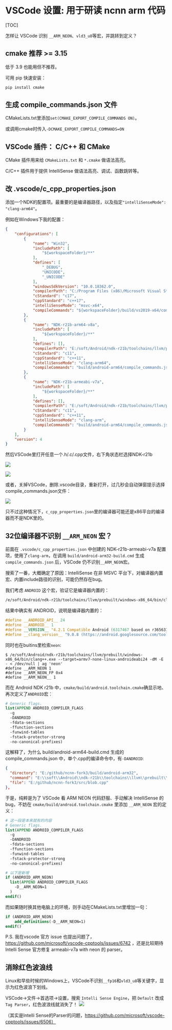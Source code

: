 # VSCode 设置: 用于研读 ncnn arm 代码

[TOC]

怎样让 VSCode 识别 `__ARM_NEON`、`vld3_u8`等宏，并跳转到定义？

## cmake 推荐 >= 3.15

低于 3.9 也能用但不推荐。

可用 pip 快速安装：
```bash
pip install cmake
```
## 生成 compile_commands.json 文件

CMakeLists.txt里添加`set(CMAKE_EXPORT_COMPILE_COMMANDS ON)`。

或调用cmake时传入`-DCMAKE_EXPORT_COMPILE_COMMANDS=ON`

## VSCode 插件： C/C++ 和 CMake

CMake 插件用来给 `CMakeLists.txt` 和 `*.cmake` 做语法高亮。

C/C++ 插件用于提供 IntelliSense 做语法高亮、调试、函数跳转等。

## 改 .vscode/c_cpp_properties.json

添加一个NDK的配置项。最重要的是编译器路径，以及指定`"intelliSenseMode": "clang-arm64"`。

例如在Windows下我的配置：
```json
{
    "configurations": [
        {
            "name": "Win32",
            "includePath": [
                "${workspaceFolder}/**"
            ],
            "defines": [
                "_DEBUG",
                "UNICODE",
                "_UNICODE"
            ],
            "windowsSdkVersion": "10.0.18362.0",
            "compilerPath": "C:/Program Files (x86)/Microsoft Visual Studio/2019/Community/VC/Tools/MSVC/14.28.29333/bin/Hostx64/x64/cl.exe",
            "cStandard": "c17",
            "cppStandard": "c++17",
            "intelliSenseMode": "msvc-x64",
            "compileCommands": "${workspaceFolder}/build/vs2019-x64/compile_commands.json"
        },
        {
            "name": "NDK-r21b-arm64-v8a",
            "includePath": [
                "${workspaceFolder}/**"
            ],
            "defines": [],
            "compilerPath": "E:/soft/Android/ndk-r21b/toolchains/llvm/prebuilt/windows-x86_64/bin/clang++.exe",
            "cStandard": "c11",
            "cppStandard": "c++11",
            "intelliSenseMode": "clang-arm64",
            "compileCommands": "build/android-arm64/compile_commands.json"
        },
        {
            "name": "NDK-r21b-armeabi-v7a",
            "includePath": [
                "${workspaceFolder}/**"
            ],
            "defines": [],
            "compilerPath": "E:/soft/Android/ndk-r21b/toolchains/llvm/prebuilt/windows-x86_64/bin/clang++.exe",
            "cStandard": "c11",
            "cppStandard": "c++11",
            "intelliSenseMode": "clang-arm",
            "compileCommands": "build/android-arm64/compile_commands.json"
        }
    ],
    "version": 4
}
```
然后VSCode里打开任意一个.h/.c/.cpp文件，右下角状态栏选择NDK-r21b

![](VSCode_UseNdk_1.png)

![](VSCode_UseNdk_3.png)

或者，关掉VSCode，删除.vscode目录，重新打开，过几秒会自动弹窗提示选择compile_commands.json文件：

![](VSCode_UseNdk_2.png)

只不过这种情况下，`c_cpp_properties.json`里的编译器可能还是x86平台的编译器而不是NDK里的。

## 32位编译器不识别 `__ARM_NEON` 宏？

前面在 `.vscode/c_cpp_properties.json` 中创建的 NDK-r21b-armeabi-v7a 配置项，使用了`clang-arm`，在调用 `build/android-arm32-build.cmd` 生成 `compile_commands.json` 后，VSCode 仍不识别`__ARM_NEON`宏。

搜索了一番，大概确定了原因：IntelliSense 在非 MSVC 平台下，对编译器内置宏、内置include路径的识别，可能仍然存在bug。

我们考虑 `ANDROID` 这个宏，验证它是编译器内置的：

```bash
/e/soft/Android/ndk-r21b/toolchains/llvm/prebuilt/windows-x86_64/bin/clang++.exe --target=armv7-none-linux-androideabi24 -dM -E - < /dev/null | ag 'android'
```

结果中确实有 ANDROID，说明是编译器内置的：
```c++
#define __ANDROID_API__ 24
#define __ANDROID__ 1
#define __VERSION__ "4.2.1 Compatible Android (6317467 based on r365631c1) Clang 9.0.8 (https://android.googlesource.com/toolchain/llvm-project e0caee08e5f09b374a27a676d04978c81fcb1928)"
#define __clang_version__ "9.0.8 (https://android.googlesource.com/toolchain/llvm-project e0caee08e5f09b374a27a676d04978c81fcb1928)"
```

同时也在buitins里检索`neon`:
```
$ /e/soft/Android/ndk-r21b/toolchains/llvm/prebuilt/windows-x86_64/bin/clang++.exe --target=armv7-none-linux-androideabi24 -dM -E - < /dev/null | ag 'neon'
#define __ARM_NEON 1
#define __ARM_NEON_FP 0x4
#define __ARM_NEON__ 1
```


而在 Android NDK r21b 中，`cmake/build/android.toolchain.cmake`确显示地、再次定义了`ANDROID`宏：
```cmake
# Generic flags.
list(APPEND ANDROID_COMPILER_FLAGS
  -g
  -DANDROID
  -fdata-sections
  -ffunction-sections
  -funwind-tables
  -fstack-protector-strong
  -no-canonical-prefixes)
```

这解释了，为什么 build/android-arm64-build.cmd 生成的 compile_commands.json 中，单个.cpp的编译命令中，有`-DANDROID`:
```json
{
  "directory": "E:/github/ncnn-fork3/build/android-arm32",
  "command": "E:\\soft\\Android\\ndk-r21b\\toolchains\\llvm\\prebuilt\\windows-x86_64\\bin\\clang++.exe --target=armv7-none-linux-androideabi24 --gcc-toolchain=E:/soft/Android/ndk-r21b/toolchains/llvm/prebuilt/windows-x86_64 --sysroot=E:/soft/Android/ndk-r21b/toolchains/llvm/prebuilt/windows-x86_64/sysroot -I../../src/layer/arm -I../../src -Isrc -I../../src/layer -g -DANDROID -fdata-sections -ffunction-sections -funwind-tables -fstack-protector-strong -no-canonical-prefixes -D__ARM_NEON -D_FORTIFY_SOURCE=2 -march=armv7-a -mthumb -Wformat -Werror=format-security   -Oz -DNDEBUG  -fPIC -DNCNN_STATIC_DEFINE -fopenmp -Wall -Wextra -Wno-unused-function -Ofast -ffast-math -fvisibility=hidden -fvisibility-inlines-hidden -fno-rtti -fno-exceptions -o src\\CMakeFiles\\ncnn.dir\\blob.cpp.o -c E:\\github\\ncnn-fork3\\src\\blob.cpp",
  "file": "E:/github/ncnn-fork3/src/blob.cpp"
},
```
于是，纯粹是为了 VSCode 看 ARM NEON 代码舒服、手动解决 IntelliSense 的bug，不妨在 `cmake/build/android.toolchain.cmake` 里添加 `__ARM_NEON` 宏的定义：

```cmake
# 这一段是本来就有的内容
# Generic flags.
list(APPEND ANDROID_COMPILER_FLAGS
  -g
  -DANDROID
  -fdata-sections
  -ffunction-sections
  -funwind-tables
  -fstack-protector-strong
  -no-canonical-prefixes)

# 以下是新增
if (ANDROID_ARM_NEON)
  list(APPEND ANDROID_COMPILER_FLAGS
    -D__ARM_NEON=1
  )
endif()
```

而如果随时换其他电脑上的环境，则手动在CMakeLists.txt里增加一句：
```cmake
if (ANDROID_ARM_NEON)
    add_definitions(-D__ARM_NEON=1)
endif()
```

P.S. 我在vscode 官方 issue 也提出问题了，https://github.com/microsoft/vscode-cpptools/issues/6742 ，还是比较期待 Intelli Sense 官方修复 armeabi-v7a with neon 的 parser。


## 消除红色波浪线

Linux和早些时候的Windows上，VSCode不识别`__fp16`和`vld3_u8`等关键字，显示为红色波浪下划线。

VSCode->文件->首选项->设置，搜索 `Intelli Sense Engine`，把 `Default` 改成 `Tag Parser`，红色波浪线就消失了！
![](VSCode_Intelli_Sense_Engine.jpg)

（其实是Intelli Sense的Parser的问题，https://github.com/microsoft/vscode-cpptools/issues/6506）